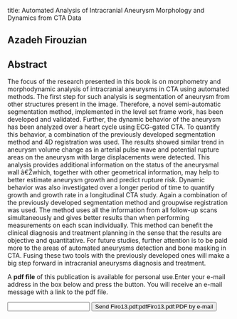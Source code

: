 title: Automated Analysis of Intracranial Aneurysm Morphology and Dynamics from CTA Data

## Azadeh Firouzian

## Abstract
The focus of the research presented in this book is on morphometry and morphodynamic analysis of intracranial aneurysms in CTA using automated methods. The first step for such analysis is segmentation of aneurysm from other structures present in the image. Therefore, a novel semi-automatic segmentation method, implemented in the level set frame work, has been developed and validated. Further, the dynamic behavior of the aneurysm has been analyzed over a heart cycle using ECG-gated CTA. To quantify this behavior, a combination of the previously developed segmentation method and 4D registration was used. The results showed similar trend in aneurysm volume change as in arterial pulse wave and potential rupture areas on the aneurysm with large displacements were detected. This analysis provides additional information on the status of the aneurysmal wall â€Žwhich, together with other geometrical information, may help to better estimate aneurysm growth and predict rupture risk. Dynamic behavior was also investigated over a longer period of time to quantify growth and growth rate in a longitudinal CTA study. Again a combination of the previously developed segmentation method and groupwise registration was used. The method uses all the information from all follow-up scans simultaneously and gives better results than when performing measurements on each scan individually. This method can benefit the clinical diagnosis and treatment planning in the sense that the results are objective and quantitative. For future studies, further attention is to be paid more to the areas of automated aneurysms detection and bone masking in CTA. Fusing these two tools with the previously developed ones will make a big step forward in intracranial aneurysms diagnosis and treatment.

A <b>pdf file</b> of this publication is available for personal use.Enter your e-mail address in the box below and press the button. You will receive an e-mail message with a link to the pdf file.
<form action="sender.php">  <input type="text" name="email">  <input type="submit" value="Send Firo13.pdf:pdfFiro13.pdf:PDF by e-mail"></form>